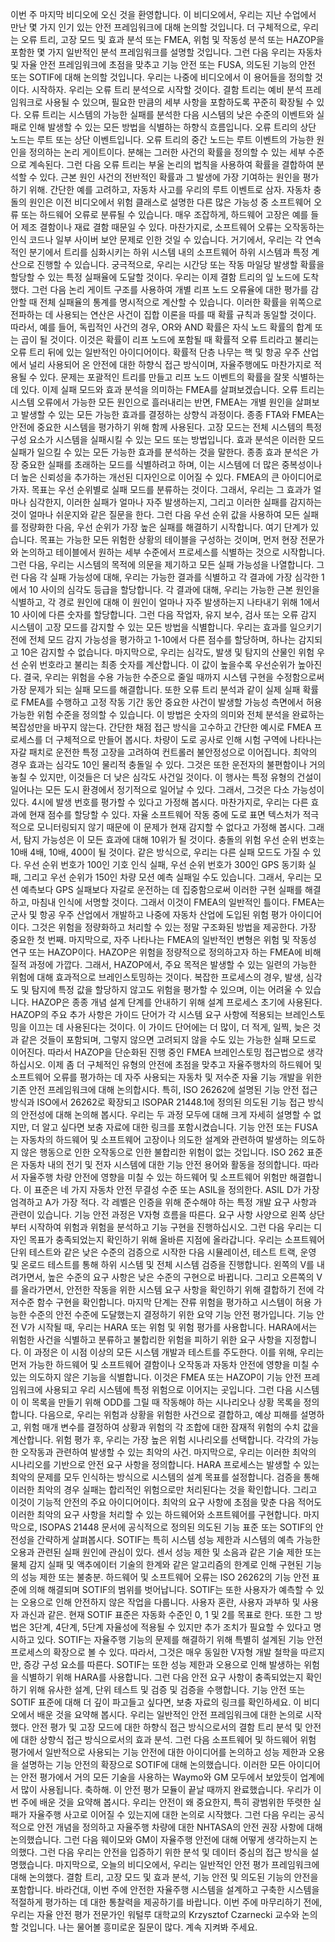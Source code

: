 이번 주 마지막 비디오에 오신 것을 환영합니다. 이 비디오에서, 우리는 지난 수업에서 만난 몇 가지 인기 있는 안전 프레임워크에 대해 논의할 것입니다. 더 구체적으로, 우리는 오류 트리, 고장 모드 및 효과 분석 또는 FMEA, 위험 및 작동성 분석 또는 HAZOP을 포함한 몇 가지 일반적인 분석 프레임워크를 설명할 것입니다. 그런 다음 우리는 자동차 및 자율 안전 프레임워크에 초점을 맞추고 기능 안전 또는 FUSA, 의도된 기능의 안전 또는 SOTIF에 대해 논의할 것입니다. 우리는 나중에 비디오에서 이 용어들을 정의할 것이다. 시작하자. 우리는 오류 트리 분석으로 시작할 것이다. 결함 트리는 예비 분석 프레임워크로 사용될 수 있으며, 필요한 만큼의 세부 사항을 포함하도록 꾸준히 확장될 수 있다. 오류 트리는 시스템의 가능한 실패를 분석한 다음 시스템의 낮은 수준의 이벤트와 실패로 인해 발생할 수 있는 모든 방법을 식별하는 하향식 흐름입니다. 오류 트리의 상단 노드는 루트 또는 상단 이벤트입니다. 오류 트리의 중간 노드는 루트 이벤트의 가능한 원인을 정의하는 논리 게이트이다. 분해는 그러한 사건의 확률을 정의할 수 있는 세부 수준으로 계속된다. 그런 다음 오류 트리는 부울 논리의 법칙을 사용하여 확률을 결합하여 분석할 수 있다. 근본 원인 사건의 전반적인 확률과 그 발생에 가장 기여하는 원인을 평가하기 위해. 간단한 예를 고려하고, 자동차 사고를 우리의 루트 이벤트로 삼자. 자동차 충돌의 원인은 이전 비디오에서 위험 클래스로 설명한 다른 많은 가능성 중 소프트웨어 오류 또는 하드웨어 오류로 분류될 수 있습니다. 매우 조잡하게, 하드웨어 고장은 예를 들어 제조 결함이나 재료 결함 때문일 수 있다. 마찬가지로, 소프트웨어 오류는 오작동하는 인식 코드나 일부 사이버 보안 문제로 인한 것일 수 있습니다. 거기에서, 우리는 각 연속적인 분기에서 트리를 심화시키는 하위 시스템 내의 소프트웨어 하위 시스템과 특정 계산으로 진행할 수 있습니다. 궁극적으로, 우리는 시간당 또는 작동 마일당 발생할 확률을 할당할 수 있는 특정 실패율에 도달할 것이다. 우리는 이제 결함 트리의 잎 노드에 도착했다. 그런 다음 논리 게이트 구조를 사용하여 개별 리프 노드 오류율에 대한 평가를 감안할 때 전체 실패율의 통계를 명시적으로 계산할 수 있습니다. 이러한 확률을 위쪽으로 전파하는 데 사용되는 연산은 사건이 집합 이론을 따를 때 확률 규칙과 동일할 것이다. 따라서, 예를 들어, 독립적인 사건의 경우, OR와 AND 확률은 자식 노드 확률의 합계 또는 곱이 될 것이다. 이것은 확률이 리프 노드에 포함될 때 확률적 오류 트리라고 불리는 오류 트리 뒤에 있는 일반적인 아이디어이다. 확률적 단층 나무는 핵 및 항공 우주 산업에서 널리 사용되어 온 안전에 대한 하향식 접근 방식이며, 자율주행에도 마찬가지로 적용될 수 있다. 문제는 포괄적인 트리를 만들고 리프 노드 이벤트의 확률을 잘못 식별하는 데 있다. 이제 실패 모드와 효과 분석을 의미하는 FMEA를 살펴보겠습니다. 오류 트리는 시스템 오류에서 가능한 모든 원인으로 흘러내리는 반면, FMEA는 개별 원인을 살펴보고 발생할 수 있는 모든 가능한 효과를 결정하는 상향식 과정이다. 종종 FTA와 FMEA는 안전에 중요한 시스템을 평가하기 위해 함께 사용된다. 고장 모드는 전체 시스템의 특정 구성 요소가 시스템을 실패시킬 수 있는 모드 또는 방법입니다. 효과 분석은 이러한 모드 실패가 일으킬 수 있는 모든 가능한 효과를 분석하는 것을 말한다. 종종 효과 분석은 가장 중요한 실패를 초래하는 모드를 식별하려고 하며, 이는 시스템에 더 많은 중복성이나 더 높은 신뢰성을 추가하는 개선된 디자인으로 이어질 수 있다. FMEA의 큰 아이디어로 가자. 목표는 우선 순위별로 실패 모드를 분류하는 것이다. 그래서, 우리는 그 효과가 얼마나 심각한지, 이러한 실패가 얼마나 자주 발생하는지, 그리고 이러한 실패를 감지하는 것이 얼마나 쉬운지와 같은 질문을 한다. 그런 다음 우선 순위 값을 사용하여 모든 실패를 정량화한 다음, 우선 순위가 가장 높은 실패를 해결하기 시작합니다. 여기 단계가 있습니다. 목표는 가능한 모든 위험한 상황의 테이블을 구성하는 것이며, 먼저 현장 전문가와 논의하고 테이블에서 원하는 세부 수준에서 프로세스를 식별하는 것으로 시작합니다. 그런 다음, 우리는 시스템의 목적에 의문을 제기하고 모든 실패 가능성을 나열합니다. 그런 다음 각 실패 가능성에 대해, 우리는 가능한 결과를 식별하고 각 결과에 가장 심각한 1에서 10 사이의 심각도 등급을 할당합니다. 각 결과에 대해, 우리는 가능한 근본 원인을 식별하고, 각 경로 원인에 대해 이 원인이 얼마나 자주 발생하는지 나타내기 위해 1에서 10 사이에 다른 숫자를 할당합니다. 그런 다음 작업자, 유지 보수, 검사 또는 오류 감지 시스템이 고장 모드를 감지할 수 있는 모든 방법을 식별합니다. 우리는 효과를 일으키기 전에 전체 모드 감지 가능성을 평가하고 1-10에서 다른 점수를 할당하며, 하나는 감지되고 10은 감지할 수 없습니다. 마지막으로, 우리는 심각도, 발생 및 탐지의 산물인 위험 우선 순위 번호라고 불리는 최종 숫자를 계산합니다. 이 값이 높을수록 우선순위가 높아진다. 결국, 우리는 위험을 수용 가능한 수준으로 줄일 때까지 시스템 구현을 수정함으로써 가장 문제가 되는 실패 모드를 해결합니다. 또한 오류 트리 분석과 같이 실제 실패 확률로 FMEA를 수행하고 고정 작동 기간 동안 중요한 사건이 발생할 가능성 측면에서 허용 가능한 위험 수준을 정의할 수 있습니다. 이 방법은 숫자의 의미와 전체 분석을 완료하는 복잡성만을 바꾸지 않는다. 간단한 채점 접근 방식을 고수하고 간단한 예시로 FMEA 프로세스를 더 구체적으로 만들어 봅시다. 차량이 도로 공사로 인해 시험 구역에 나타나는 자갈 패치로 운전한 특정 고장을 고려하여 컨트롤러 불안정성으로 이어집니다. 최악의 경우 효과는 심각도 10인 물리적 충돌일 수 있다. 그것은 또한 운전자의 불편함이나 거의 놓칠 수 있지만, 이것들은 더 낮은 심각도 사건일 것이다. 이 행사는 특정 유형의 건설이 일어나는 모든 도시 환경에서 정기적으로 일어날 수 있다. 그래서, 그것은 다소 가능성이 있다. 4시에 발생 번호를 평가할 수 있다고 가정해 봅시다. 마찬가지로, 우리는 다른 효과에 현재 점수를 할당할 수 있다. 자율 소프트웨어 작동 중에 도로 표면 텍스처가 적극적으로 모니터링되지 않기 때문에 이 문제가 현재 감지할 수 없다고 가정해 봅시다. 그래서, 탐지 가능성은 이 모든 효과에 대해 10위가 될 것이다. 충돌의 위험 우선 순위 번호는 10배 4배, 10배, 400이 될 것이다. 같은 방식으로, 우리는 다른 실패 모드도 가질 수 있다. 우선 순위 번호가 100인 기호 인식 실패, 우선 순위 번호가 300인 GPS 동기화 실패, 그리고 우선 순위가 150인 차량 모션 예측 실패일 수도 있습니다. 그래서, 우리는 모션 예측보다 GPS 실패보다 자갈로 운전하는 데 집중함으로써 이러한 구현 실패를 해결하고, 마침내 인식에 서명할 것이다. 그래서 이것이 FMEA의 일반적인 틀이다. FMEA는 군사 및 항공 우주 산업에서 개발하고 나중에 자동차 산업에 도입된 위험 평가 아이디어이다. 그것은 위험을 정량화하고 처리할 수 있는 정말 구조화된 방법을 제공한다. 가장 중요한 첫 번째. 마지막으로, 자주 나타나는 FMEA의 일반적인 변형은 위험 및 작동성 연구 또는 HAZOP이다. HAZOP은 위험을 정량적으로 정의하고자 하는 FMEA에 비해 질적 과정에 가깝다.  그래서, HAZOP에서, 주요 목적은 발생할 수 있는 일련의 가능한 위험에 대해 효과적으로 브레인스토밍하는 것이다. 복잡한 프로세스의 경우, 발생, 심각도 및 탐지에 특정 값을 할당하지 않고도 위험을 평가할 수 있으며, 이는 어려울 수 있습니다. HAZOP은 종종 개념 설계 단계를 안내하기 위해 설계 프로세스 초기에 사용된다. HAZOP의 주요 추가 사항은 가이드 단어가 각 시스템 요구 사항에 적용되는 브레인스토밍을 이끄는 데 사용된다는 것이다. 이 가이드 단어에는 더 많이, 더 적게, 일찍, 늦은 것과 같은 것들이 포함되며, 그렇지 않으면 고려되지 않을 수도 있는 가능한 실패 모드로 이어진다. 따라서 HAZOP을 단순화된 진행 중인 FMEA 브레인스토밍 접근법으로 생각하십시오. 이제 좀 더 구체적인 유형의 안전에 초점을 맞추고 자율주행차의 하드웨어 및 소프트웨어 오류를 평가하는 데 자주 사용되는 자동차 및 저수준 자율 기능 개발을 위한 기존 안전 프레임워크에 대해 논의합시다. 특히, ISO 26262에 설명된 기능 안전 접근 방식과 ISO에서 26262로 확장되고 ISOPAR 21448.1에 정의된 의도된 기능 접근 방식의 안전성에 대해 논의해 봅시다. 우리는 두 과정 모두에 대해 크게 자세히 설명할 수 없지만, 더 알고 싶다면 보충 자료에 대한 링크를 포함시켰습니다. 기능 안전 또는 FUSA는 자동차의 하드웨어 및 소프트웨어 고장이나 의도한 설계와 관련하여 발생하는 의도하지 않은 행동으로 인한 오작동으로 인한 불합리한 위험이 없는 것입니다. ISO 262 표준은 자동차 내의 전기 및 전자 시스템에 대한 기능 안전 용어와 활동을 정의합니다. 따라서 자율주행 차량 안전에 영향을 미칠 수 있는 하드웨어 및 소프트웨어 위험만 해결합니다. 이 표준은 네 가지 자동차 안전 무결성 수준 또는 ASIL을 정의한다. ASIL D가 가장 엄격하고 A가 가장 적다. 각 레벨은 인증을 위해 준수해야 하는 특정 개발 요구 사항과 관련이 있습니다. 기능 안전 과정은 V자형 흐름을 따른다. 요구 사항 사양으로 왼쪽 상단부터 시작하여 위험과 위험을 분석하고 기능 구현을 진행하십시오. 그런 다음 우리는 디자인 목표가 충족되었는지 확인하기 위해 올바른 지점에 올라갑니다. 우리는 소프트웨어 단위 테스트와 같은 낮은 수준의 검증으로 시작한 다음 시뮬레이션, 테스트 트랙, 운영 및 온로드 테스트를 통해 하위 시스템 및 전체 시스템 검증을 진행합니다. 왼쪽의 V를 내려가면서, 높은 수준의 요구 사항은 낮은 수준의 구현으로 바뀝니다. 그리고 오른쪽의 V를 올라가면서, 안전한 작동을 위한 시스템 요구 사항을 확인하기 위해 결합하기 전에 각 저수준 함수 구현을 확인합니다. 마지막 단계는 잔류 위험을 평가하고 시스템이 허용 가능한 수준의 안전 수준에 도달했는지 결정하기 위한 요약 기능 안전 평가입니다. 기능 안전 V가 시작될 때, 우리는 HARA 또는 위험 및 위험 평가를 사용합니다. HARA에서는 위험한 사건을 식별하고 분류하고 불합리한 위험을 피하기 위한 요구 사항을 지정합니다. 이 과정은 이 시점 이상의 모든 시스템 개발과 테스트를 주도한다. 이를 위해, 우리는 먼저 가능한 하드웨어 및 소프트웨어 결함이나 오작동과 자동차 안전에 영향을 미칠 수 있는 의도하지 않은 기능을 식별합니다. 이것은 FMEA 또는 HAZOP이 기능 안전 프레임워크에 사용되고 우리 시스템에 특정 위험으로 이어지는 곳입니다. 그런 다음 시스템이 이 목록을 만들기 위해 ODD를 그릴 때 작동해야 하는 시나리오나 상황 목록을 정의합니다. 다음으로, 우리는 위험과 상황을 위험한 사건으로 결합하고, 예상 피해를 설명하고, 위험 매개 변수를 결정하여 상황과 위험의 각 조합에 대한 잠재적 위험의 수치 값을 계산합니다. 위험 평가 후, 우리는 가장 높은 위험 시나리오를 선택합니다. 각각의 가능한 오작동과 관련하여 발생할 수 있는 최악의 사건. 마지막으로, 우리는 이러한 최악의 시나리오를 기반으로 안전 요구 사항을 정의합니다. HARA 프로세스는 발생할 수 있는 최악의 문제를 모두 인식하는 방식으로 시스템의 설계 목표를 설정합니다. 검증을 통해 이러한 최악의 경우 실패는 합리적인 위험으로만 처리된다는 것을 확인합니다. 그리고 이것이 기능적 안전의 주요 아이디어이다. 최악의 요구 사항에 초점을 맞춘 다음 적어도 이러한 최악의 요구 사항을 처리할 수 있는 하드웨어와 소프트웨어를 구현합니다. 마지막으로, ISOPAS 21448 문서에 공식적으로 정의된 의도된 기능 표준 또는 SOTIF의 안전성을 간략하게 살펴봅시다. SOTIF는 특히 시스템 성능 제한과 시스템의 예측 가능한 오용과 관련된 실패 원인에 관심이 있다. 센서 성능 제한 및 소음과 같은 기술 제한 또는 물체 감지 실패 및 액추에이터 기술의 한계와 같은 알고리즘의 한계로 인해 구현된 기능의 성능 제한 또는 불충분. 하드웨어 및 소프트웨어 오류는 ISO 26262의 기능 안전 표준에 의해 해결되며 SOTIF의 범위를 벗어납니다. SOTIF는 또한 사용자가 예측할 수 있는 오용으로 인해 안전하지 않은 작업을 다룹니다. 사용자 혼란, 사용자 과부하 및 사용자 과신과 같은. 현재 SOTIF 표준은 자동화 수준인 0, 1 및 2를 목표로 한다. 또한 그 방법은 3단계, 4단계, 5단계 자율성에 적용될 수 있지만 추가 조치가 필요할 수 있다고 명시하고 있다. SOTIF는 자율주행 기능의 문제를 해결하기 위해 특별히 설계된 기능 안전 프로세스의 확장으로 볼 수 있다. 따라서, 그것은 매우 동일한 V자형 개발 철학을 따르지만, 증강 구성 요소를 따른다. SOTIF는 또한 성능 제한과 오용으로 인해 발생하는 위험을 식별하기 위해 HARA를 사용합니다. 그런 다음 안전 요구 사항이 충족되었는지 확인하기 위해 유사한 설계, 단위 테스트 및 검증 및 검증을 수행합니다. 기능 안전 또는 SOTIF 표준에 대해 더 깊이 파고들고 싶다면, 보충 자료의 링크를 확인하세요. 이 비디오에서 배운 것을 요약해 봅시다. 우리는 일반적인 안전 프레임워크에 대한 논의로 시작했다. 안전 평가 및 고장 모드에 대한 하향식 접근 방식으로서의 결함 트리 분석 및 안전에 대한 상향식 접근 방식으로서의 효과 분석. 그런 다음 소프트웨어 및 하드웨어 위험 평가에서 일반적으로 사용되는 기능 안전에 대한 아이디어를 논의하고 성능 제한과 오용을 설명하는 기능 안전의 확장으로 SOTIF에 대해 논의했습니다. 이러한 모든 아이디어는 안전 평가에서 거의 모든 기술을 사용하는 Waymo와 GM 모두에서 보았듯이 업계에서 많이 사용됩니다. 축하해. 이 안전 평가 모듈이 끝날 때까지 완료했습니다. 우리가 이번 주에 배운 것을 요약해 봅시다. 우리는 안전이 왜 중요한지, 특히 광범위한 뚜렷한 실패가 자율주행 사고로 이어질 수 있는지에 대한 논의로 시작했다. 그런 다음 우리는 공식적으로 안전 개념을 정의하고 자율주행 차량에 대한 NHTASA의 안전 권장 사항에 대해 논의했습니다. 그런 다음 웨이모와 GM이 자율주행 안전에 대해 어떻게 생각하는지 논의했다. 그런 다음 우리는 안전을 입증하기 위한 분석 및 데이터 중심의 접근 방식을 설명했습니다. 마지막으로, 오늘의 비디오에서, 우리는 일반적인 안전 평가 프레임워크에 대해 논의했다. 결함 트리, 고장 모드 및 효과 분석, 기능 안전 및 의도된 기능의 안전을 포함합니다. 바라건대, 이번 주에 안전한 자율주행 시스템을 설계하고 구축한 시스템을 적절하게 평가하는 데 대한 통찰력을 제공하기를 바랍니다. 이번 주에 마무리하기 전에, 우리는 자율 안전 평가 전문가인 워털루 대학교의 Krzysztof Czarnecki 교수와 논의할 것입니다. 나는 물어볼 흥미로운 질문이 많다. 계속 지켜봐 주세요.